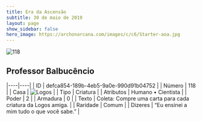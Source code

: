 ```yaml
---
title: Era da Ascensão
subtitle: 30 de maio de 2019
layout: page
show_sidebar: false
hero_image: https://archonarcana.com/images/c/c6/Starter-aoa.jpg
---
```


![118](https://cdn.keyforgegame.com/media/card_front/pt/435_118_PJ3H6HWQHJP3_pt.png)

## Professor Balbucêncio

|----|----|
| ID | defca854-189b-4eb5-9a0e-990d91b04752 |
| Número | 118 |
| Casa | ![Logos](https://archonarcana.com/images/thumb/c/ce/Logos.png/22px-Logos.png "Logos") |
| Tipo | Criatura |
| Atributos | Humano • Cientista |
| Poder | 2 |
| Armadura | 0 |
| Texto | Coleta: Compre uma carta para cada criatura da Logos amiga. |
| Raridade | Comum |
| Dizeres | “Eu ensinei a mim tudo o que você sabe.” |